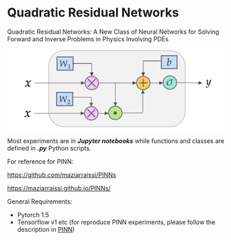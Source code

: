 # Quadratic Residual Networks

Quadratic Residual Networks:  A New Class of Neural Networks for Solving Forward and Inverse Problems in Physics Involving PDEs

![1](./doc/QRes.png)

Most experiments are in ***Jupyter notebooks*** while functions and classes are defined in ***.py*** Python scripts.

For reference for PINN: 

https://github.com/maziarraissi/PINNs

https://maziarraissi.github.io/PINNs/

General Requirements:
- Pytorch 1.5
- Tensorflow v1 etc (for reproduce PINN experiments, please follow the description in [PINN](https://github.com/maziarraissi/PINNs))
